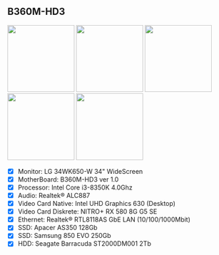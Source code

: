## B360M-HD3
<img src="https://www.lg.com/us/images/monitors/md05911437/gallery/34WK650-Z2.jpg" with="150" height="150"/> <img src="https://www.gigabyte.ru/products/upload/products/6401/25499866_5.png" with="150" height="150"/> <img src="https://cdn.homeshopping.pk/product_images/f/620/20170323162105_Pic_3__25637_zoom.png" with="150" height="150"/> <img
src="https://image-us.samsung.com/SamsungUS/pim/migration/computing/memory-storage/solid-state-drives/mz-75e250b-am/Pdpgallery-mz-75e250b-am-600x600-C1-052016.jpg?$product-details-jpg$" with="150" height="150"/> <img
src="https://images-na.ssl-images-amazon.com/images/I/91TtUTSXrTL._AC_SL1500_.jpg" with="150" height="150"/> 


- [x] Monitor: LG 34WK650-W 34" WideScreen
- [x] MotherBoard: B360M-HD3 ver 1.0
- [x] Processor: Intel Core i3-8350K 4.0Ghz
- [x] Audio: Realtek® ALC887
- [x] Video Card Native: Intel UHD Graphics 630 (Desktop)
- [x] Video Card Diskrete: NITRO+ RX 580 8G G5 SE
- [x] Ethernet: Realtek® RTL8118AS GbE LAN (10/100/1000Mbit)
- [x] SSD: Apacer AS350 128Gb
- [x] SSD: Samsung 850 EVO 250Gb
- [X] HDD: Seagate Barracuda ST2000DM001 2Tb
